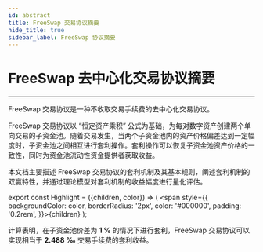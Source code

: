 ```yaml
---
id: abstract
title: FreeSwap 交易协议摘要
hide_title: true
sidebar_label: FreeSwap 协议摘要
---
```


<div  className="title">
  <h1> FreeSwap 去中心化交易协议摘要 </h1>
</div>

_______________________

FreeSwap 交易协议是一种不收取交易手续费的去中心化交易协议。

FreeSwap 交易协议以 “恒定资产乘积” 公式为基础，为每对数字资产创建两个单向交易的子资金池。随着交易发生，当两个子资金池内的资产价格偏差达到一定幅度时，子资金池之间相互进行套利操作。套利操作可以恢复子资金池资产价格的一致性，同时为资金池流动性资金提供者获取收益。

本文档主要描述 FreeSwap 交易协议的套利机制及其基本规则，阐述套利机制的双赢特性，并通过理论模型对套利机制的收益幅度进行量化评估。


export const Highlight = ({children, color}) => ( <span style={{
      backgroundColor: color,
      borderRadius: '2px',
      color: '#000000',
      padding: '0.2rem',
    }}>{children}</span> );

计算表明，在子资金池价差为 <Highlight color="#faeae5"> **1 %** </Highlight> 的情况下进行套利，FreeSwap 交易协议可以实现相当于 <Highlight color="#faeae5"> **2.488 ‰** </Highlight> 交易手续费的套利收益。
